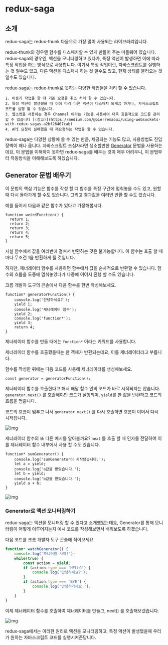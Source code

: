 # redux-saga

## 소개

redux-saga는 redux-thunk 다음으로 가장 많이 사용되는 라이브러리입니다.

redux-thunk의 경우엔 함수를 디스패치할 수 있게 만들어 주는 미들웨어 였습니다. redux-saga의 경우엔, 액션을 모니터링하고 있다가, 특정 액션이 발생하면 이에 따라 특정 작업을 하는 방식으로 사용합니다. 여기서 특정 작업이란, 자바스크립트를 실행하는 것 일수도 있고, 다른 액션을 디스패치 하는 것 일수도 있고, 현재 상태를 불러오는 것 일수도 있습니다.

redux-saga는 redux-thunk로 못하는 다양한 작업들을 처리 할 수 있습니다. 

	1. 비동기 작업을 할 떄 기존 요청을 취소 처리 할 수 있습니다.
 	2. 특정 액션이 발생했을 때 이에 따라 다른 액션이 디스패치 되게끔 하거나, 자바스크립트 코드를 실행 할 수 있습니다.
 	3. 웹소켓을 사용하는 경우 Channel 이라는 기능을 사용하여 더욱 효율적으로 코드를 관리 할 수 있습니다 [(참고)](https://medium.com/@pierremaoui/using-websockets-with-redux-sagas-a2bf26467cab)
	4. API 요청이 실패했을 때 재요청하는 작업을 할 수 있습니다.

redux-saga는 다양한 상황에 쓸 수 있는 만큼, 제공되는 기능도 많고, 사용방법도 진입장벽이 꽤나 큽니다. 자바스크립트 초심자라면 생소할만한 [Generator](https://developer.mozilla.org/ko/docs/Web/JavaScript/Reference/Global_Objects/Generator) 문법을 사용하는데요, 이 문법을 이해하지 못하면 redux-saga를 배우는 것이 매우 어려우니, 이 문법부터 작동방식을 이해해보도록 하겠습니다.

## Generator 문법 배우기

이 문법의 핵심 기능은 함수를 작성 할 떄 함수를 특정 구간에 멈춰놓을 수도 있고, 원할 때 다시 돌아가게 할 수도 있습니다. 그리고 결과값을 여러번 반환 할 수도 있습니다.

예를 들어서 다음과 같은 함수가 있다고 가정해봅시다.

~~~react
function weirdFunction() {
  return 1;
  return 2;
  return 3;
  return 4;
  return 5;
}
~~~

사실 함수에서 값을 여러번에 걸쳐서 반환하는 것은 불가능합니다. 이 함수는 호출 할 때마다 무조건 1을 반환하게 될 것입니다.

하지만, 제너레이터 함수를 사용하면 함수에서 값을 순차적으로 반환할 수 있습니다. 함수의 흐름을 도중에 멈춰놓았다가 나중에 이어서 진행 할 수도 있습니다.

크롬 개발자 도구의 콘솔에서 다음 함수를 한번 작성해보세요.

~~~react
function* generatorFunction() {
    console.log('안녕하세요?');
    yield 1;
    console.log('제너레이터 함수');
    yield 2;
    console.log('function*');
    yield 3;
    return 4;
}
~~~

제너레이터 함수를 만들 때에는 `function*` 이라는 키워드를 사용합니다.

제너레이터 함수를 호출했을때는 한 객체가 반환되는데요, 이를 제너레이터라고 부릅니다.

함수를 작성한 뒤에는 다음 코드를 사용해 제너레이터를 생성해보세요.

~~~ react
const generator = generatorFunction();
~~~

제너레이터 함수를 호출한다고 해서 해당 함수 안의 코드가 바로 시작되지는 않습니다. `generator.next()` 를 호출해야만 코드가 실행되며, `yield`를 한 값을 반환하고 코드의 흐름을 멈춥니다.

코드의 흐름이 멈추고 나서 `generator.next()` 를 다시 호출하면 흐름이 이어서 다시 시작됩니다.

![img](https://i.imgur.com/wkAaazv.gif)

제너레이터 함수의 또 다른 예시를 알아볼까요? `next` 를 호출 할 때 인자를 전달하여 이를 제너레이터 함수 내부에서 사용 할 수도 있습니다.

~~~ 
function* sumGenerator() {
    console.log('sumGenerator이 시작됐습니다.');
    let a = yield;
    console.log('a값을 받았습니다.');
    let b = yield;
    console.log('b값을 받았습니다.');
    yield a + b;
}
~~~

![img](https://i.imgur.com/ruuoSJN.gif)

### Generator로 액션 모니터링하기

redux-saga는 액션을 모니터링 할 수 있다고 소개했었는데요, Generator를 통해 모니터링이 어떻게 이루어지는지 예시 코드를 작성해보면서 배워보도록 하겠습니다.

다음 코드를 크롬 개발자 도구 콘솔에 적어보세요.

```javascript
function* watchGenerator() {
    console.log('모니터링 시작!');
    while(true) {
        const action = yield;
        if (action.type === 'HELLO') {
            console.log('안녕하세요?');
        }
        if (action.type === 'BYE') {
            console.log('안녕히가세요.');
        }
    }
}
```

이제 제너레이터 함수를 호출하여 제너레이터를 만들고, next() 를 호출해보겠습니다.

![img](https://i.imgur.com/DHHeDXA.gif)

redux-saga에서는 이러한 원리로 액션을 모니터링하고, 특정 액션이 발생했을때 우리가 원하는 자바스크립트 코드를 실행시켜준답니다.